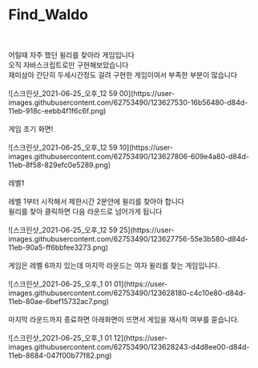 # Find_Waldo
<br>
<br>
어릴때 자주 했던 윌리를 찾아라 게임입니다
<br>
오직 자바스크립트로만 구현해보았습니다
<br>
재미삼아 간단히 두세시간정도 걸려 구현한 게임이여서 부족한 부분이 많습니다
<br>
<br>
![스크린샷_2021-06-25_오후_12 59 00](https://user-images.githubusercontent.com/62753490/123627530-16b56480-d84d-11eb-918c-eebb4f1f6c6f.png)
<br>
<br>
게임 초기 화면!
<br>
<br>
![스크린샷_2021-06-25_오후_12 59 10](https://user-images.githubusercontent.com/62753490/123627806-609e4a80-d84d-11eb-8f58-829efc0e5289.png)
<br>
<br>
레벨1
<br>
<br>
레벨 1부터 시작해서 제한시간 2분안에 윌리를 찾아야 합니다
<br>
윌리를 찾아 클릭하면 다음 라운드로 넘어가게 됩니다
<br>
<br>
![스크린샷_2021-06-25_오후_12 59 25](https://user-images.githubusercontent.com/62753490/123627756-55e3b580-d84d-11eb-90a5-ff6bbfee3273.png)
<br>
<br>
게임은 레벨 6까지 있는데 마지막 라운드는 여자 윌리를 찾는 게임입니다.
<br>
<br>
![스크린샷_2021-06-25_오후_1 01 01](https://user-images.githubusercontent.com/62753490/123628180-c4c10e80-d84d-11eb-80ae-6bef15732ac7.png)
<br>
<br>
마지막 라운드까지 종료하면 아래화면이 뜨면서 게임을 재시작 여부를 묻습니다.
<br>
<br>
![스크린샷_2021-06-25_오후_1 01 12](https://user-images.githubusercontent.com/62753490/123628243-d4d8ee00-d84d-11eb-8684-047f00b77f82.png)


